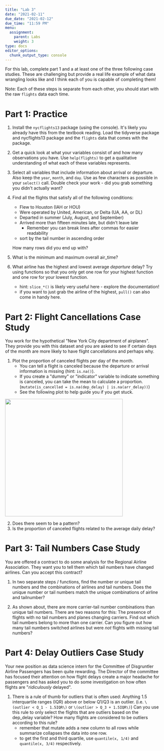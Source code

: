```yaml
---
title: "Lab 3"
date: "2021-02-11"
due_date: "2021-02-12"
due_time: "11:59 PM"
menu:
  assignment:
    parent: Labs
    weight: 3
type: docs
editor_options: 
  chunk_output_type: console
---
```




For this lab, complete part 1 and a at least one of the three following case studies. These are challenging but provide a real life example of what data wrangling looks like and I think each of you is capable of completing them! 

Note: Each of these steps is separate from each other, you should start with the raw `flights` data each time. 

# Part 1: Practice
1. Install the `nycflights13` package (using the console). It's likely you already have this from the textbook reading. Load the tidyverse package and nycflights13 package and the `flights` data that comes with the package.


2. Get a quick look at what your variables consist of and how many observations you have. Use `help(flights)` to get a qualitative understanding of what each of these variables represents.


3. Select all variables that include information about arrival or departure. Also keep the `year`, `month`, and `day`. Use as few characters as possible in your `select()` call. Double check your work - did you grab something you didn't actually want?


4. Find all the flights that satisfy all of the following conditions:

    - Flew to Houston (IAH or HOU)
    - Were operated by United, American, or Delta (UA, AA, or DL)
    - Departed in summer (July, August, and September)
    - Arrived more than fifteen minutes late, but didn't leave late
      + Remember you can break lines after commas for easier readability
    - sort by the tail number in ascending order

    How many rows did you end up with? 

5. What is the minimum and maximum overall air_time?


5. What airline has the highest and lowest average *departure* delay? Try using functions so that you only get one row for your highest function and one row for your lowest function. 
    * hint: `slice_*()` is likely very useful here - explore the documentation! 
    * if you want to just grab the airline of the highest, `pull()` can also come in handy here. 


# Part 2: Flight Cancellations Case Study
You work for the hypothetical "New York City department of airplanes". They provide you with this dataset and you are asked to see if certain days of the month are more likely to have flight cancellations and perhaps why. 

1. Plot the proportion of canceled flights per day of the month.
    - You can tell a flight is canceled because the departure or arrival information is missing (hint: `is.na()`). 
    - If you create a "dummy" or "indicator" variable to indicate something is canceled, you can take the mean to calculate a proportion. (`mutate(is_cancelled = is.na(dep_delay) | is.na(arr_delay))`)
    - See the following plot to help guide you if you get stuck.
<img src="/assignment/03-lab_files/figure-html/unnamed-chunk-7-1.png" width="384" />
  
  
2. Does there seem to be a pattern?
3. Is the proportion of canceled flights related to the average daily delay?




# Part 3: Tail Numbers Case Study
You are offered a contract to do some analysis for the Regional Airline Association. They want you to tell them which tail numbers have changed airlines. Can you accept this contract?    

1. In two separate steps / functions, find the number or unique tail numbers and the combinations of airlines and tail numbers. Does the unique number or tail numbers match the unique combinations of airline and tailnumber? 


2. As shown about, there are more carrier-tail number combinations than unique tail numbers. There are two reasons for this: The presence of flights with no tail numbers and planes changing carriers. Find out which tail numbers belong to more than one carrier. Can you figure out how many tail numbers switched airlines but were _not_ flights with missing tail numbers? 



# Part 4: Delay Outliers Case Study
Your new position as data science intern for the Committee of Disgruntler Airline Passengers has been quite rewarding. The Director of the committee has focused their attention on how flight delays create a major headache for passengers and has asked you to do some investigation on how often flights are "_ridiculously_ delayed". 

1. There is a rule of thumb for outliers that is often used: Anything 1.5 interquartile ranges (IQR) above or below Q1/Q3 is an outlier. (i.e. `\(outlier < Q_1 - 1.5IQR\)`  or `\(outlier > Q_3 + 1.5IQR\)`) Can you use this rule to only select the flights that are outliers based on the dep_delay variable? How many flights are considered to be outliers according to this rule? 
    * remember that mutate adds a new column to all rows while summarize collapses the data into one row. 
    * to get the first and third quartile, use `quantile(x, 1/4)` and `quantile(x, 3/4)` respectively.

